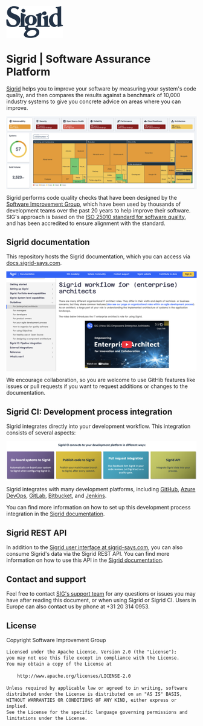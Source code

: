 <img src="docs/images/sigrid-logo-black.svg" width="150" align="center" />

# Sigrid | Software Assurance Platform

[Sigrid](https://www.softwareimprovementgroup.com/solutions/sigrid-software-assurance-platform/) helps you to improve your software by measuring your system's code quality, and then compares the results against a benchmark of 10,000 industry systems to give you concrete advice on areas where you can improve.

<img src="docs/images/overall-portfolio-dashboard.png" width="700" align="center" />

Sigrid performs code quality checks that have been designed by the [Software Improvement Group](https://www.softwareimprovementgroup.com/), which have been used by thousands of development teams over the past 20 years to help improve their software. SIG's approach is based on the [ISO 25010 standard for software quality](https://www.iso.org/standard/35733.html), and has been accredited to ensure alignment with the standard.

## Sigrid documentation

This repository hosts the Sigrid documentation, which you can access via [docs.sigrid-says.com](https://docs.sigrid-says.com). 

<img src="docs/images/documentation-screenshot.png" width="600" align="center" />

We encourage collaboration, so you are welcome to use GitHib features like issues or pull requests if you want to request additions or changes to the documentation.

## Sigrid CI: Development process integration

Sigrid integrates directly into your development workflow. This integration consists of several aspects:

<img src="docs/images/sigridci-features.png" width="800" align="center" />

Sigrid integrates with many development platforms, including [GitHub](https://docs.sigrid-says.com/sigridci-integration/github-actions.html), [Azure DevOps](https://docs.sigrid-says.com/sigridci-integration/azure-devops.html), [GitLab](https://docs.sigrid-says.com/sigridci-integration/gitlab.html), [Bitbucket](https://docs.sigrid-says.com/sigridci-integration/bitbucket-pipelines.html), and [Jenkins](https://docs.sigrid-says.com/sigridci-integration/jenkins.html).

You can find more information on how to set up this development process integration in the [Sigrid documentation](https://docs.sigrid-says.com/sigridci-integration/development-workflows.html).

## Sigrid REST API

In addition to the [Sigrid user interface at sigrid-says.com](https://sigrid-says.com), you can also consume Sigrid's data via the Sigrid REST API. 
You can find more information on how to use this API in the [Sigrid documentation](https://docs.sigrid-says.com/integrations/sigrid-api-documentation.html). 

## Contact and support

Feel free to contact [SIG's support team](mailto:support@softwareimprovementgroup.com) for any questions or issues you may have after reading this document, or when using Sigrid or Sigrid CI. Users in Europe can also contact us by phone at +31 20 314 0953.

## License

Copyright Software Improvement Group

    Licensed under the Apache License, Version 2.0 (the "License");
    you may not use this file except in compliance with the License.
    You may obtain a copy of the License at

        http://www.apache.org/licenses/LICENSE-2.0

    Unless required by applicable law or agreed to in writing, software
    distributed under the License is distributed on an "AS IS" BASIS,
    WITHOUT WARRANTIES OR CONDITIONS OF ANY KIND, either express or implied.
    See the License for the specific language governing permissions and
    limitations under the License.
    
    
